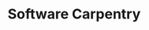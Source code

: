 ---
title: "Software Carpentry"
layout: single
menu: "main"
start: 2016-03-24 09:00:00 EST
end: 2016-03-25 16:30:00 EST
location: "Reitz Union"
website: "http://weecology.github.io/2016-03-24-UFII-SWC/"
topics: "* The Unix Shell * Version Control with Git * Programming in R * Managing Data with SQL *"
---